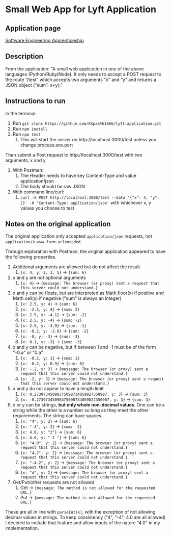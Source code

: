 # Small Web App for Lyft Application

## Application page
[Software Engineering Apprenticeship](https://www.lyft.com/jobs/software-engineering-apprenticeship)

## Description
From the application:
"A small web application in one of the above languages (Python/Ruby/Node). It only needs to accept a POST request to the route “/test” which accepts two arguments “x” and “y” and returns a JSON object {“sum”: x+y}."

## Instructions to run
In the terminal:
1. Run `git clone https://github.com/KSpaeth1866/lyft-application.git`
1. Run `npm install`
1. Run `npm test`
    1. This will start the server on http://localhost:3000/test unless you change process.env.port

Then submit a Post request to http://localhost:3000/test with two arguments, x and y
1. With Postman:
    1. The Header needs to have key Content-Type and value application/json
    1. The body should be raw JSON
1. With command line/curl:
    1. `curl -X POST http://localhost:3000/test --data '{"x": 4, "y": 2}' -H 'Content-Type: application/json'` with whichever x, y values you choose to test


## Notes on the original application
The original application only accepted `application/json` requests, not `application/x-www-form-urlencoded`.

Through exploration with Postman, the original application appeared to have the following properties.
1. Additional arguments are allowed but do not affect the result
    1. `{x: 4, y: 2, z: 5}` -> `{sum: 6}`
1. x and y are not optional arguments
    1. `{x: 4}` -> `{message: The browser (or proxy) sent a request that this server could not understand.}`
1. x and y can be floats, but are interpreted as Math.floor(x) if positive and Math.ceil(x) if negative ("sum" is always an integer)
    1. `{x: 2.5, y: 4}` -> `{sum: 6}`
    1. `{x: -2.5, y: 4}` -> `{sum: 2}`
    1. `{x: 2.5, y: -4.1}` -> `{sum: -2}`
    1. `{x: 2.5, y: -4}` -> `{sum: -2}`
    1. `{x: 2.5, y: -3.9}` -> `{sum: -1}`
    1. `{x: -0.2, y: -2.8}` -> `{sum: -2}`
    1. `{x: -0, y: -3}` -> `{sum: -3}`
    1. `{x: 0.1, y: -3}` -> `{sum: -3}`
1. x and y can be negative, but if between 1 and -1 must be of the form "-0.a" or "0.a"
    1. `{x: -0.2, y: 1}` -> `{sum: 1}`
    1. `{x: -0.2, y: 0.9}` -> `{sum: 0}`
    1. `{x: -.2, y: 3}` -> `{message: The browser (or proxy) sent a request that this server could not understand.}`
    1. `{x: .2, y: 3}` -> `{message: The browser (or proxy) sent a request that this server could not understand.}`
1. x and y do not appear to have a length limit
    1. `{x: 0.27397345098375098734059827350987, y: 3}` -> `{sum: 3}`
    1. `{x: -0.27397345098375098734059827350987, y: 3}` -> `{sum: 3}`
1. x or y can be strings, <b>but only whole non-decimal values</b>. One can be a string while the other is a number so long as they meet the other requirements. The string can have spaces.
    1. `{x: "4", y: 2}` -> `{sum: 6}`
    1. `{x: "-4", y: 2}` -> `{sum: -2}`
    1. `{x: 4.0, y: "2"}` -> `{sum: 6}`
    1. `{x: 4.0, y: " 2 "}` -> `{sum: 6}`
    1. `{x: "4.0", y: 2}` -> `{message: The browser (or proxy) sent a request that this server could not understand.}`
    1. `{x: "4.2", y: 2}` -> `{message: The browser (or proxy) sent a request that this server could not understand.}`
    1. `{x: "-4.2", y: 2}` -> `{message: The browser (or proxy) sent a request that this server could not understand.}`
    1. `{x: "d", y: 2}` -> `{message: The browser (or proxy) sent a request that this server could not understand.}`
1. Get/Put/other requests are not allowed
    1. Get -> `{message: The method is not allowed for the requested URL.}`
    1. Put -> `{message: The method is not allowed for the requested URL.}`

These are all in line with `parseInt(x)`, with the exception of not allowing decimal values in strings. To keep consistency ("4", "-4", 4.0 are all allowed) I decided to include that feature and allow inputs of the nature "4.0" in my implementation.
